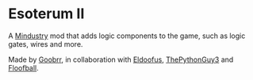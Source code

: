 # Esoterum II

A [Mindustry](https://github.com/Anuken/Mindustry) mod that adds logic components to the game, such as logic gates, wires and more.

Made by [Goobrr](https://github.com/Goobrr), in collaboration with [Eldoofus](https://github.com/Eldoofus), [ThePythonGuy3](https://github.com/ThePythonGuy3) and [Floofball](https://github.com/Floofball-uwu).